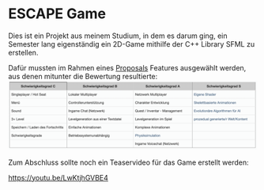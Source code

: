 # ESCAPE Game
Dies ist ein Projekt aus meinem Studium, in dem es darum ging, ein Semester lang eigenständig ein 2D-Game mithilfe der C++ Library SFML zu erstellen.

Dafür mussten im Rahmen eines [Proposals](proposal.md) Features ausgewählt werden, aus denen mitunter die Bewertung resultierte:
![](kriterien.png)

Zum Abschluss sollte noch ein Teaservideo für das Game erstellt werden:

https://youtu.be/LwKtjhGVBE4
